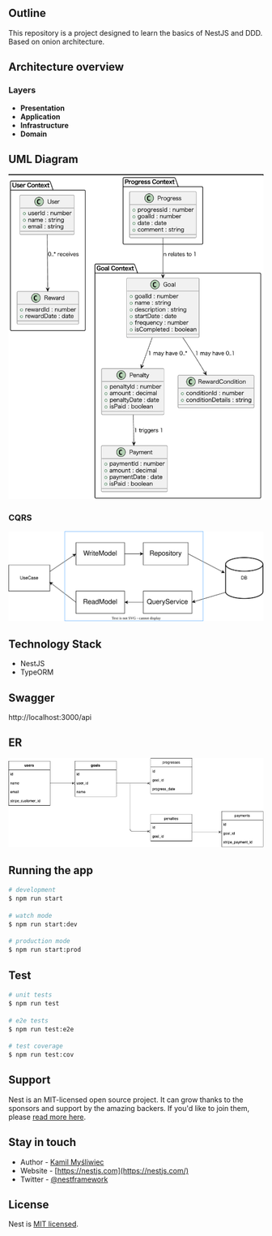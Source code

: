 ## Outline

This repository is a project designed to learn the basics of NestJS and DDD.
Based on onion architecture.

## Architecture overview
### Layers
- **Presentation**
- **Application**
- **Infrastructure**
- **Domain**

## UML Diagram
![UML Diagram](./domain-model.png)


### CQRS
![cqrs.svg](./cqrs.svg)

## Technology Stack
- NestJS
- TypeORM

## Swagger
http://localhost:3000/api

## ER
![ER](./er.draw.png)

## Running the app

```bash
# development
$ npm run start

# watch mode
$ npm run start:dev

# production mode
$ npm run start:prod
```

## Test

```bash
# unit tests
$ npm run test

# e2e tests
$ npm run test:e2e

# test coverage
$ npm run test:cov
```

## Support

Nest is an MIT-licensed open source project. It can grow thanks to the sponsors and support by the amazing backers. If you'd like to join them, please [read more here](https://docs.nestjs.com/support).

## Stay in touch

- Author - [Kamil Myśliwiec](https://kamilmysliwiec.com)
- Website - [https://nestjs.com](https://nestjs.com/)
- Twitter - [@nestframework](https://twitter.com/nestframework)

## License

Nest is [MIT licensed](LICENSE).
